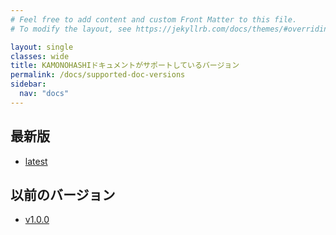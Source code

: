 ```yaml
---
# Feel free to add content and custom Front Matter to this file.
# To modify the layout, see https://jekyllrb.com/docs/themes/#overriding-theme-defaults

layout: single
classes: wide
title: KAMONOHASHIドキュメントがサポートしているバージョン
permalink: /docs/supported-doc-versions
sidebar:
  nav: "docs"
---
```




## 最新版
 - [latest](https://kamonohashi.ai/)

## 以前のバージョン
 - [v1.0.0](https://v1-0-0.kamonohashi.ai/docs)


